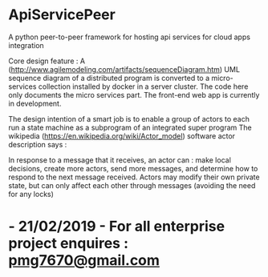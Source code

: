 # ApiServicePeer
A python peer-to-peer framework for hosting api services for cloud apps integration

Core design feature : A (http://www.agilemodeling.com/artifacts/sequenceDiagram.htm) UML sequence diagram of a distributed program is converted to a micro-services collection installed by docker in a server cluster. The code here only documents the micro services part. The front-end web app is currently in development.

The design intention of a smart job is to enable a group of actors to each run a state
machine as a subprogram of an integrated super program
The wikipedia (https://en.wikipedia.org/wiki/Actor_model) software actor description says :

  In response to a message that it receives, an actor can : make local decisions, 
  create more actors, send more messages, and determine how to respond to the 
  next message received. Actors may modify their own private state, but can only 
  affect each other through messages (avoiding the need for any locks)

# - 21/02/2019 - For all enterprise project enquires : pmg7670@gmail.com

